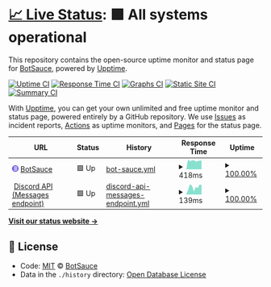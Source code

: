 # [📈 Live Status](https://BotSauce.github.io/status): <!--live status--> **🟩 All systems operational**

This repository contains the open-source uptime monitor and status page for [BotSauce](https://botsauce.github.io), powered by [Upptime](https://github.com/upptime/upptime).

[![Uptime CI](https://github.com/koj-co/upptime/workflows/Uptime%20CI/badge.svg)](https://github.com/koj-co/upptime/actions?query=workflow%3A%22Uptime+CI%22)
[![Response Time CI](https://github.com/koj-co/upptime/workflows/Response%20Time%20CI/badge.svg)](https://github.com/koj-co/upptime/actions?query=workflow%3A%22Response+Time+CI%22)
[![Graphs CI](https://github.com/koj-co/upptime/workflows/Graphs%20CI/badge.svg)](https://github.com/koj-co/upptime/actions?query=workflow%3A%22Graphs+CI%22)
[![Static Site CI](https://github.com/koj-co/upptime/workflows/Static%20Site%20CI/badge.svg)](https://github.com/koj-co/upptime/actions?query=workflow%3A%22Static+Site+CI%22)
[![Summary CI](https://github.com/koj-co/upptime/workflows/Summary%20CI/badge.svg)](https://github.com/koj-co/upptime/actions?query=workflow%3A%22Summary+CI%22)

With [Upptime](https://upptime.js.org), you can get your own unlimited and free uptime monitor and status page, powered entirely by a GitHub repository. We use [Issues](https://github.com/BotSauce/status/issues) as incident reports, [Actions](https://github.com/BotSauce/status/actions) as uptime monitors, and [Pages](https://BotSauce.github.io/status) for the status page.

<!--start: status pages-->
<!-- This summary is generated by Upptime (https://github.com/upptime/upptime) -->
<!-- Do not edit this manually, your changes will be overwritten -->
<!-- prettier-ignore -->
| URL | Status | History | Response Time | Uptime |
| --- | ------ | ------- | ------------- | ------ |
| <img alt="" src="https://raw.githubusercontent.com/BotSauce/botsauce.github.io/master/assets/images/botsauce_circle.png" height="13"> [BotSauce](https://botsauce.cf) | 🟩 Up | [bot-sauce.yml](https://github.com/BotSauce/status/commits/HEAD/history/bot-sauce.yml) | <details><summary><img alt="Response time graph" src="./graphs/bot-sauce/response-time-week.png" height="20"> 418ms</summary><br><a href="https://BotSauce.github.io/status/history/bot-sauce"><img alt="Response time 425" src="https://img.shields.io/endpoint?url=https%3A%2F%2Fraw.githubusercontent.com%2FBotSauce%2Fstatus%2FHEAD%2Fapi%2Fbot-sauce%2Fresponse-time.json"></a><br><a href="https://BotSauce.github.io/status/history/bot-sauce"><img alt="24-hour response time 420" src="https://img.shields.io/endpoint?url=https%3A%2F%2Fraw.githubusercontent.com%2FBotSauce%2Fstatus%2FHEAD%2Fapi%2Fbot-sauce%2Fresponse-time-day.json"></a><br><a href="https://BotSauce.github.io/status/history/bot-sauce"><img alt="7-day response time 418" src="https://img.shields.io/endpoint?url=https%3A%2F%2Fraw.githubusercontent.com%2FBotSauce%2Fstatus%2FHEAD%2Fapi%2Fbot-sauce%2Fresponse-time-week.json"></a><br><a href="https://BotSauce.github.io/status/history/bot-sauce"><img alt="30-day response time 436" src="https://img.shields.io/endpoint?url=https%3A%2F%2Fraw.githubusercontent.com%2FBotSauce%2Fstatus%2FHEAD%2Fapi%2Fbot-sauce%2Fresponse-time-month.json"></a><br><a href="https://BotSauce.github.io/status/history/bot-sauce"><img alt="1-year response time 425" src="https://img.shields.io/endpoint?url=https%3A%2F%2Fraw.githubusercontent.com%2FBotSauce%2Fstatus%2FHEAD%2Fapi%2Fbot-sauce%2Fresponse-time-year.json"></a></details> | <details><summary><a href="https://BotSauce.github.io/status/history/bot-sauce">100.00%</a></summary><a href="https://BotSauce.github.io/status/history/bot-sauce"><img alt="All-time uptime 99.98%" src="https://img.shields.io/endpoint?url=https%3A%2F%2Fraw.githubusercontent.com%2FBotSauce%2Fstatus%2FHEAD%2Fapi%2Fbot-sauce%2Fuptime.json"></a><br><a href="https://BotSauce.github.io/status/history/bot-sauce"><img alt="24-hour uptime 100.00%" src="https://img.shields.io/endpoint?url=https%3A%2F%2Fraw.githubusercontent.com%2FBotSauce%2Fstatus%2FHEAD%2Fapi%2Fbot-sauce%2Fuptime-day.json"></a><br><a href="https://BotSauce.github.io/status/history/bot-sauce"><img alt="7-day uptime 100.00%" src="https://img.shields.io/endpoint?url=https%3A%2F%2Fraw.githubusercontent.com%2FBotSauce%2Fstatus%2FHEAD%2Fapi%2Fbot-sauce%2Fuptime-week.json"></a><br><a href="https://BotSauce.github.io/status/history/bot-sauce"><img alt="30-day uptime 99.95%" src="https://img.shields.io/endpoint?url=https%3A%2F%2Fraw.githubusercontent.com%2FBotSauce%2Fstatus%2FHEAD%2Fapi%2Fbot-sauce%2Fuptime-month.json"></a><br><a href="https://BotSauce.github.io/status/history/bot-sauce"><img alt="1-year uptime 99.98%" src="https://img.shields.io/endpoint?url=https%3A%2F%2Fraw.githubusercontent.com%2FBotSauce%2Fstatus%2FHEAD%2Fapi%2Fbot-sauce%2Fuptime-year.json"></a></details>
| <img alt="" src="https://simpleicons.org/icons/discord.svg" height="13"> [Discord API (Messages endpoint)](https://discord.com/api/channels/563066002724880404) | 🟩 Up | [discord-api-messages-endpoint.yml](https://github.com/BotSauce/status/commits/HEAD/history/discord-api-messages-endpoint.yml) | <details><summary><img alt="Response time graph" src="./graphs/discord-api-messages-endpoint/response-time-week.png" height="20"> 139ms</summary><br><a href="https://BotSauce.github.io/status/history/discord-api-messages-endpoint"><img alt="Response time 154" src="https://img.shields.io/endpoint?url=https%3A%2F%2Fraw.githubusercontent.com%2FBotSauce%2Fstatus%2FHEAD%2Fapi%2Fdiscord-api-messages-endpoint%2Fresponse-time.json"></a><br><a href="https://BotSauce.github.io/status/history/discord-api-messages-endpoint"><img alt="24-hour response time 100" src="https://img.shields.io/endpoint?url=https%3A%2F%2Fraw.githubusercontent.com%2FBotSauce%2Fstatus%2FHEAD%2Fapi%2Fdiscord-api-messages-endpoint%2Fresponse-time-day.json"></a><br><a href="https://BotSauce.github.io/status/history/discord-api-messages-endpoint"><img alt="7-day response time 139" src="https://img.shields.io/endpoint?url=https%3A%2F%2Fraw.githubusercontent.com%2FBotSauce%2Fstatus%2FHEAD%2Fapi%2Fdiscord-api-messages-endpoint%2Fresponse-time-week.json"></a><br><a href="https://BotSauce.github.io/status/history/discord-api-messages-endpoint"><img alt="30-day response time 187" src="https://img.shields.io/endpoint?url=https%3A%2F%2Fraw.githubusercontent.com%2FBotSauce%2Fstatus%2FHEAD%2Fapi%2Fdiscord-api-messages-endpoint%2Fresponse-time-month.json"></a><br><a href="https://BotSauce.github.io/status/history/discord-api-messages-endpoint"><img alt="1-year response time 154" src="https://img.shields.io/endpoint?url=https%3A%2F%2Fraw.githubusercontent.com%2FBotSauce%2Fstatus%2FHEAD%2Fapi%2Fdiscord-api-messages-endpoint%2Fresponse-time-year.json"></a></details> | <details><summary><a href="https://BotSauce.github.io/status/history/discord-api-messages-endpoint">100.00%</a></summary><a href="https://BotSauce.github.io/status/history/discord-api-messages-endpoint"><img alt="All-time uptime 100.00%" src="https://img.shields.io/endpoint?url=https%3A%2F%2Fraw.githubusercontent.com%2FBotSauce%2Fstatus%2FHEAD%2Fapi%2Fdiscord-api-messages-endpoint%2Fuptime.json"></a><br><a href="https://BotSauce.github.io/status/history/discord-api-messages-endpoint"><img alt="24-hour uptime 100.00%" src="https://img.shields.io/endpoint?url=https%3A%2F%2Fraw.githubusercontent.com%2FBotSauce%2Fstatus%2FHEAD%2Fapi%2Fdiscord-api-messages-endpoint%2Fuptime-day.json"></a><br><a href="https://BotSauce.github.io/status/history/discord-api-messages-endpoint"><img alt="7-day uptime 100.00%" src="https://img.shields.io/endpoint?url=https%3A%2F%2Fraw.githubusercontent.com%2FBotSauce%2Fstatus%2FHEAD%2Fapi%2Fdiscord-api-messages-endpoint%2Fuptime-week.json"></a><br><a href="https://BotSauce.github.io/status/history/discord-api-messages-endpoint"><img alt="30-day uptime 100.00%" src="https://img.shields.io/endpoint?url=https%3A%2F%2Fraw.githubusercontent.com%2FBotSauce%2Fstatus%2FHEAD%2Fapi%2Fdiscord-api-messages-endpoint%2Fuptime-month.json"></a><br><a href="https://BotSauce.github.io/status/history/discord-api-messages-endpoint"><img alt="1-year uptime 100.00%" src="https://img.shields.io/endpoint?url=https%3A%2F%2Fraw.githubusercontent.com%2FBotSauce%2Fstatus%2FHEAD%2Fapi%2Fdiscord-api-messages-endpoint%2Fuptime-year.json"></a></details>

<!--end: status pages-->

[**Visit our status website →**](https://BotSauce.github.io/status)

## 📄 License

- Code: [MIT](./LICENSE) © [BotSauce](https://botsauce.github.io)
- Data in the `./history` directory: [Open Database License](https://opendatacommons.org/licenses/odbl/1-0/)

